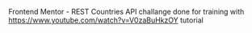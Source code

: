 Frontend Mentor - REST Countries API challange done for training with https://www.youtube.com/watch?v=V0zaBuHkzOY tutorial
